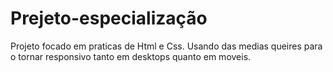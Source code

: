 # Prejeto-especialização
Projeto focado em praticas de Html e Css. Usando das medias queires para o tornar responsivo tanto em desktops quanto em moveis.
